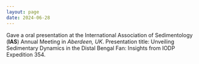 ```yaml
---
layout: page
date: 2024-06-28
---
```

Gave a oral presentation at the International Association of Sedimentology (**IAS**) Annual Meeting in *Aberdeen, UK*. Presentation title: Unveiling Sedimentary Dynamics in the Distal Bengal Fan: Insights from IODP Expedition 354.
 
